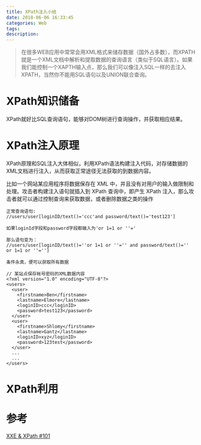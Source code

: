 ```yaml
---
title: XPath注入小结
date: 2018-06-06 16:33:45
categories: Web
tags:
description:
---
```


>在很多WEB应用中常常会用XML格式来储存数据（国外占多数），而XPATH就是一个XML文档中解析和提取数据的查询语言（类似于SQL语言）。如果我们能控制一个XAPTH输入点，那么我们可以像注入SQL一样的去注入XPATH，当然你不能用SQL语句以及UNION联合查询。
<!-- more -->

# XPath知识储备
XPath就好比SQL查询语句，能够对DOM树进行查询操作，并获取相应结果。


# XPath注入原理
XPath原理和SQL注入大体相似，利用XPath语法构建注入代码，对存储数据的XML文档进行注入，从而获取正常途径无法获取的到数据内容。

比如一个网站某应用程序将数据保存在 XML 中，并且没有对用户的输入做限制和处理。攻击者构建注入语句就插入到 XPath 查询中，即产生 XPath 注入，那么攻击者就可以通过控制查询来获取数据，或者删除数据之类的操作


```
正常查询语句:
//users/user[loginID/text()='ccc'and password/text()='test123']

如果loginId字段和password字段都输入为'or 1=1 or ''='

那么语句变为：
//users/user[loginID/text()=''or 1=1 or ''='' and password/text()='' or 1=1 or ''='']

条件永真，便可以获取所有数据

// 某站点保存帐号密码的XML数据内容
<?xml version="1.0" encoding="UTF-8"?>
<users>
  <user>
    <firstname>Ben</firstname>
    <lastname>Elmore</lastname>
    <loginID>ccc</loginID>
    <password>test123</password>
  </user>
  <user>
    <firstname>Shlomy</firstname>
    <lastname>Gantz</lastname>
    <loginID>xyz</loginID>
    <password>123test</password>
  </user>
  ...
  ...
</users>
```

# XPath利用


# 参考
[XXE & XPath #101](https://github.com/PyxYuYu/MyBlog/issues/101)
